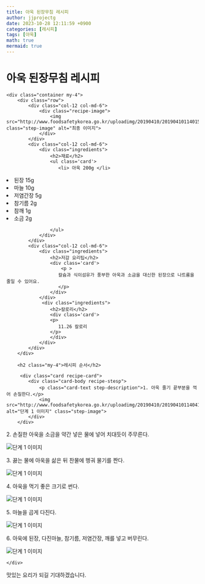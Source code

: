 ```yaml
---
title: 아욱 된장무침 레시피
author: jjprojectg
date: 2023-10-28 12:11:59 +0900
categories: [레시피]
tags: [아욱]
math: true
mermaid: true
---
```

<meta name="og:type" content="website" />
<meta charset="UTF-8">
    <div class="header">
        <h1>아욱 된장무침 레시피</h1>
    </div>

    <div class="container my-4">
        <div class="row">
            <div class="col-12 col-md-6">
                <div class="recipe-image">
                    <img src="http://www.foodsafetykorea.go.kr/uploadimg/20190410/20190410114015_1554864015237.jpg" class="step-image" alt="최종 이미지">
                </div>
            </div>
            <div class="col-12 col-md-6">
                <div class="ingredients">
                    <h2>재료</h2>
                    <ul class='card'>
                       <li> 아욱 200g </li>
<li>  된장 15g </li>
<li>  마늘 10g </li>
<li>  저염간장 5g </li>
<li>  참기름 2g </li>
<li>  참깨 1g </li>
<li>  소금 2g </li>

                    </ul>
                </div>
            </div>
            <div class="col-12 col-md-6">
                <div class="ingredients">
                    <h2>저감 요리팁</h2>
                    <div class='card'> 
                        <p >
                       칼슘과 식이섬유가 풍부한 아욱과 소금을 대신한 된장으로 나트륨을 줄일 수 있어요.
                       </p>
                    </div>
                </div>
                 <div class="ingredients">
                    <h2>칼로리</h2>
                    <div class='card'> 
                    <p>
                       11.26 칼로리
                    </p>
                    </div>
                </div>
            </div>
        </div>

        <h2 class="my-4">레시피 순서</h2>

         <div class="card recipe-card">
            <div class="card-body recipe-stesp">
                <p class="card-text step-description">1. 아욱 줄기 끝부분을 꺽어 손질한다.</p>
                <img src="http://www.foodsafetykorea.go.kr/uploadimg/20190410/20190410114041_1554864041168.jpg" alt="단계 1 이미지" class="step-image">
            </div>
        </div>

  <div class="card recipe-card">
            <div class="card-body recipe-stesp">
                <p class="card-text step-description">2. 손질한 아욱을 소금을 약간 넣은 물에 넣어 치대듯이 주무른다.</p>
                <img src="http://www.foodsafetykorea.go.kr/uploadimg/20190410/20190410114108_1554864068329.jpg" alt="단계 1 이미지" class="step-image">
            </div>
        </div>

  <div class="card recipe-card">
            <div class="card-body recipe-stesp">
                <p class="card-text step-description">3. 끓는 물에 아욱을 삶은 뒤 찬물에 헹궈 물기를 짠다.</p>
                <img src="http://www.foodsafetykorea.go.kr/uploadimg/20190410/20190410114120_1554864080942.jpg" alt="단계 1 이미지" class="step-image">
            </div>
        </div>

  <div class="card recipe-card">
            <div class="card-body recipe-stesp">
                <p class="card-text step-description">4. 아욱을 먹기 좋은 크기로 썬다.</p>
                <img src="http://www.foodsafetykorea.go.kr/uploadimg/20190410/20190410114134_1554864094776.jpg" alt="단계 1 이미지" class="step-image">
            </div>
        </div>

  <div class="card recipe-card">
            <div class="card-body recipe-stesp">
                <p class="card-text step-description">5. 마늘을 곱게 다진다.</p>
                <img src="http://www.foodsafetykorea.go.kr/uploadimg/20190410/20190410114147_1554864107483.jpg" alt="단계 1 이미지" class="step-image">
            </div>
        </div>

  <div class="card recipe-card">
            <div class="card-body recipe-stesp">
                <p class="card-text step-description">6. 아욱에 된장, 다진마늘, 참기름, 저염간장, 깨를 넣고 버무린다.</p>
                <img src="http://www.foodsafetykorea.go.kr/uploadimg/20190410/20190410125824_1554868704099.jpg" alt="단계 1 이미지" class="step-image">
            </div>
        </div>


       
    </div>
 맛있는 요리가 되길 기대하겠습니다.
